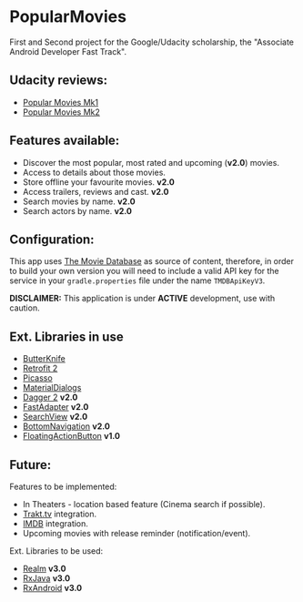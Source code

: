 # PopularMovies

First and Second project for the Google/Udacity scholarship, the "Associate Android Developer Fast Track".

## Udacity reviews:

* [Popular Movies Mk1](https://review.udacity.com/#!/reviews/359360/shared)
* [Popular Movies Mk2](https://review.udacity.com/#!/reviews/422374/shared)

## Features available:

* Discover the most popular, most rated and upcoming (**v2.0**) movies.
* Access to details about those movies.
* Store offline your favourite movies. **v2.0**
* Access trailers, reviews and cast. **v2.0**
* Search movies by name. **v2.0**
* Search actors by name. **v2.0**

## Configuration:

This app uses [The Movie Database](https://www.themoviedb.org/documentation/api) as source of content, therefore, in order to build your own version you will need to include a valid API key for the service in your `gradle.properties` file under the name `TMDBApiKeyV3`.

 **DISCLAIMER:** This application is under **ACTIVE** development, use with caution.
 
## Ext. Libraries in use

* [ButterKnife](https://github.com/JakeWharton/butterknife)
* [Retrofit 2](https://github.com/square/retrofit)
* [Picasso](https://github.com/bumptech/glide)
* [MaterialDialogs](https://github.com/afollestad/material-dialogs)
* [Dagger 2](https://google.github.io/dagger/) **v2.0**
* [FastAdapter](https://github.com/mikepenz/FastAdapter) **v2.0**
* [SearchView](https://github.com/lapism/SearchView) **v2.0**
* [BottomNavigation](https://github.com/aurelhubert/ahbottomnavigation) **v2.0**
* [FloatingActionButton](https://github.com/Clans/FloatingActionButton) **v1.0**
 
## Future:

Features to be implemented:
* In Theaters - location based feature (Cinema search if possible).
* [Trakt.tv](https://trakt.tv/) integration.
* [IMDB](http://www.imdb.com/) integration.
* Upcoming movies with release reminder (notification/event).

Ext. Libraries to be used:
* [Realm](https://github.com/realm/realm-java)  **v3.0**
* [RxJava](https://github.com/ReactiveX/RxJava) **v3.0**
* [RxAndroid](https://github.com/ReactiveX/RxAndroid) **v3.0**
